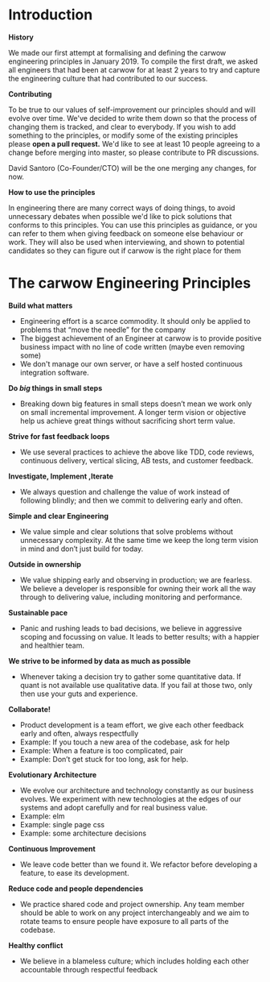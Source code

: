 # Introduction

__History__

We made our first attempt at formalising and defining the carwow engineering principles in January 2019. To compile the first draft, we asked all engineers that had been at carwow for at least 2 years to try and capture the engineering culture that had contributed to our success. 

__Contributing__

To be true to our values of self-improvement our principles should and will evolve over time. We've decided to write them down so that the process of changing them is tracked, and clear to everybody.
If you wish to add something to the principles, or modify some of the existing principles please **open a pull request.**
We'd like to see at least 10 people agreeing to a change before merging into master, so please contribute to PR discussions. 

David Santoro (Co-Founder/CTO) will be the one merging any changes, for now.

__How to use the principles__

In engineering there are many correct ways of doing things, to avoid unnecessary debates when possible we'd like to pick solutions that conforms to this principles. You can use this principles as guidance, or you can refer to them when giving feedback on someone else behaviour or work.
They will also be used when interviewing, and shown to potential candidates so they can figure out if carwow is the right place for them

# The carwow Engineering Principles


__Build what matters__ 
  
  * Engineering effort is a scarce commodity. It should only be applied to problems that “move the needle” for the company
  * The biggest achievement of an Engineer at carwow is to provide positive business impact with no line of code written (maybe even removing some)
  * We don't manage our own server, or have a self hosted continuous integration software.
    
    
__Do *big* things in small steps__
  
  * Breaking down big features in small steps doesn’t mean we work only on small incremental improvement. A longer term vision or objective help us achieve great things without sacrificing short term value.
    
    
__Strive for fast feedback loops__
  
  * We use several practices to achieve the above like TDD, code reviews, continuous delivery, vertical slicing, AB tests, and customer feedback.
    
    
__Investigate, Implement ,Iterate__
  
  * We always question and challenge the value of work instead of following blindly; and then we commit to delivering early and often.
    

__Simple and clear Engineering__
  
  * We value simple and clear solutions that solve problems without unnecessary complexity. At the same time we keep the long term vision in mind and don’t just build for today. 
    

__Outside in ownership__
  
  * We value shipping early and observing in production; we are fearless. We believe a developer is responsible for owning their work all the way through to delivering value, including monitoring and performance. 

__Sustainable pace__
  
  * Panic and rushing leads to bad decisions, we believe in aggressive scoping and focussing on value. It leads to better results; with a happier and healthier team. 
    
    
__We strive to be informed by data as much as possible__
    
  * Whenever taking a decision try to gather some quantitative data. If quant is not available use qualitative data. If you fail at those two, only then use your guts and experience.
    

__Collaborate!__

  * Product development is a team effort, we give each other feedback early and often, always respectfully
  * Example: If you touch a new area of the codebase, ask for help 
  * Example: When a feature is too complicated, pair
  * Example: Don’t get stuck for too long, ask for help.

  
__Evolutionary Architecture__
  
  * We evolve our architecture and technology constantly as our business evolves. We experiment with new technologies at the edges of our systems and adopt carefully and for real business value.
  * Example: elm 
  * Example: single page css
  * Example: some architecture decisions 
    

__Continuous Improvement__
  
  * We leave code better than we found it. We refactor before developing a feature, to ease its development. 
  

__Reduce code and people dependencies__
  
  * We practice shared code and project ownership. Any team member should be able to work on any project interchangeably and we aim to rotate teams to ensure people have exposure to all parts of the codebase.



__Healthy conflict__
  
  * We believe in a blameless culture; which includes holding each other accountable through respectful feedback
